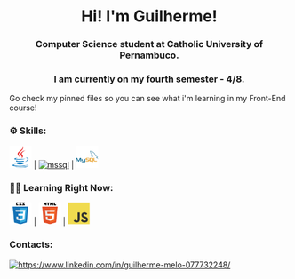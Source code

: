 <h1 align="center">Hi! I'm Guilherme!</h1>
<h3 align="center">Computer Science student at Catholic University of Pernambuco.</h3>
<h3 align="center">I am currently on my fourth semester -  4/8.</h3>

<p> Go check my pinned files so you can see what i'm learning in my Front-End course! </p>

<p align="left">
</p>

<h3 align="left"> ⚙️ Skills:</h3>



<p align="left"> <a href="https://www.java.com" target="_blank" rel="noreferrer"><img src="https://raw.githubusercontent.com/devicons/devicon/master/icons/java/java-original.svg" alt="java" width="40" height="40"/><a/>  |  <a href="https://www.microsoft.com/en-us/sql-server" target="_blank" rel="noreferrer"><img src="https://www.svgrepo.com/show/303229/microsoft-sql-server-logo.svg" alt="mssql" width="40" height="40"/></a>  |  <a href="https://www.mysql.com/" target="_blank" rel="noreferrer"><img src="https://raw.githubusercontent.com/devicons/devicon/master/icons/mysql/mysql-original-wordmark.svg" alt="mysql" width="40" height="40"/></a></p>

<h3 align = "left"> 👨‍💻 Learning Right Now: </h3>
<p align="left"> <a href="https://www.w3schools.com/css/" target="_blank" rel="noreferrer"><img src="https://raw.githubusercontent.com/devicons/devicon/master/icons/css3/css3-original-wordmark.svg" alt="css3" width="40" height="40"/></a>  |  <a href="https://www.w3.org/html/" target="_blank" rel="noreferrer"><img src="https://raw.githubusercontent.com/devicons/devicon/master/icons/html5/html5-original-wordmark.svg" alt="html5" width="40" height="40"/></a>  |  <a href="https://developer.mozilla.org/en-US/docs/Web/JavaScript" target="_blank" rel="noreferrer"><img src="https://raw.githubusercontent.com/devicons/devicon/master/icons/javascript/javascript-original.svg" alt="javascript" width="40" height="40"/></a> </p>


<h3 align="left"> Contacts: </h3>
<p align="left">
<a href="https://linkedin.com/in/guilherme-melo-077732248/" target="_blank"><img align="center" src="https://raw.githubusercontent.com/rahuldkjain/github-profile-readme-generator/master/src/images/icons/Social/linked-in-alt.svg" alt="https://www.linkedin.com/in/guilherme-melo-077732248/" height="30" width="40"/></a>
</p>




